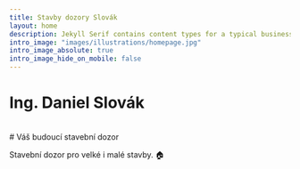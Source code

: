 ```yaml
---
title: Stavby dozory Slovák
layout: home
description: Jekyll Serif contains content types for a typical business website. The theme is fully responsive, blazing fast and artfully illustrated.
intro_image: "images/illustrations/homepage.jpg"
intro_image_absolute: true
intro_image_hide_on_mobile: false
---
```


# Ing. Daniel Slovák
<br/>
# Váš budoucí stavební dozor

Stavební dozor pro velké i malé stavby. 🏠
